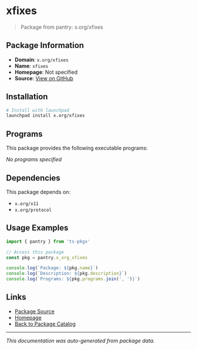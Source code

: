 # xfixes

> Package from pantry: x.org/xfixes

## Package Information

- **Domain**: `x.org/xfixes`
- **Name**: `xfixes`
- **Homepage**: Not specified
- **Source**: [View on GitHub](https://github.com/pkgxdev/pantry/tree/main/projects/x.org/xfixes/package.yml)

## Installation

```bash
# Install with launchpad
launchpad install x.org/xfixes
```

## Programs

This package provides the following executable programs:

*No programs specified*

## Dependencies

This package depends on:

- `x.org/x11`
- `x.org/protocol`

## Usage Examples

```typescript
import { pantry } from 'ts-pkgx'

// Access this package
const pkg = pantry.x_org_xfixes

console.log(`Package: ${pkg.name}`)
console.log(`Description: ${pkg.description}`)
console.log(`Programs: ${pkg.programs.join(', ')}`)
```

## Links

- [Package Source](https://github.com/pkgxdev/pantry/tree/main/projects/x.org/xfixes/package.yml)
- [Homepage](#)
- [Back to Package Catalog](../package-catalog.md)

---

*This documentation was auto-generated from package data.*

